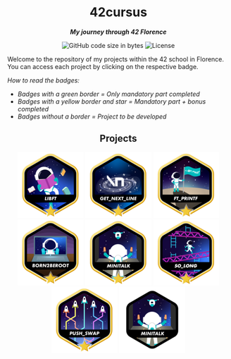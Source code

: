 <h1 align="center">
42cursus
</h1>

<p align="center">
	<b><i>My journey through 42 Florence</i></b>
</p>

<p align="center">
	<img alt="GitHub code size in bytes" src="https://img.shields.io/github/languages/code-size/DrVallo/42-Firenze?color=f5c542" />
	<img alt="License" src="https://img.shields.io/github/license/DrVallo/42-Firenze?color=f5c542"/>
</p>

Welcome to the repository of my projects within the 42 school in Florence. You can access each project by clicking on the respective badge.

<i>How to read the badges:
- Badges with a green border = Only mandatory part completed
- Badges with a yellow border and star = Mandatory part + bonus completed
- Badges without a border = Project to be developed</i>

<h2 align="center">
Projects
</h2>
<div align="center">

<a href="https://github.com/DrVallo/42-Firenze/tree/main/Libft">![42 Badge](https://github.com/DrVallo/42-Firenze/blob/main/42_badges/libftm.png)</a>
<a href="https://github.com/DrVallo/42-Firenze/tree/main/Get_Next_Line">![42 Badge](https://github.com/DrVallo/42-Firenze/blob/main/42_badges/get_next_linem.png)</a>
<a href="https://github.com/DrVallo/42-Firenze/tree/main/ft_printf">![42 Badge](https://github.com/DrVallo/42-Firenze/blob/main/42_badges/ft_printfm.png)</a>
<a href="">![42 Badge](https://github.com/DrVallo/42-Firenze/blob/main/42_badges/born2berootm.png)</a>
<a href="https://github.com/DrVallo/42-Firenze/tree/main/Minitalk">![42 Badge](https://github.com/DrVallo/42-Firenze/blob/main/42_badges/minitalkm.png)</a>
<a href="https://github.com/DrVallo/42-Firenze/tree/main/so_long">![42 Badge](https://github.com/DrVallo/42-Firenze/blob/main/42_badges/so_longm.png?raw=true)</a>
<a href="https://github.com/DrVallo/42-Firenze/tree/main/push_swap">![42 Badge](https://github.com/DrVallo/42-Firenze/blob/main/42_badges/push_swapm.png?raw=true)</a>
<a href="">![42 Badge](https://github.com/DrVallo/42-Firenze/blob/main/42_badges/minitalkn.png?raw=true)</a>

</div>
